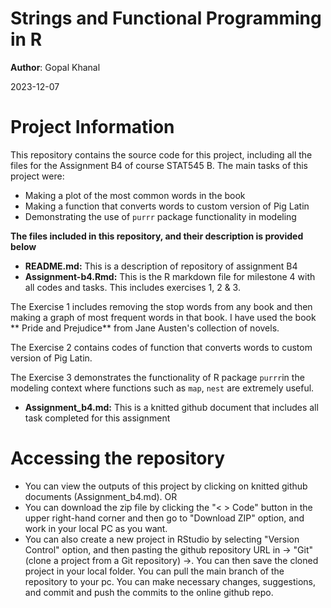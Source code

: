 # Strings and Functional Programming in R 

**Author**: Gopal Khanal

 2023-12-07

# Project Information
This repository contains the source code for this project, including all the files for the Assignment B4 of course STAT545 B. The main tasks of this project were:
-   Making a plot of the most common words in the book
-   Making a function that converts words to custom version of Pig Latin
-   Demonstrating the use of `purrr` package functionality in modeling


**The files included in this repository, and their description is provided below** 

-   **README.md:** This is a description of repository of assignment B4
-   **Assignment-b4.Rmd:** This is the R markdown file for milestone 4 with all codes and tasks. This includes exercises 1, 2 & 3. 

The Exercise 1 includes removing the stop words from any book and then making a graph of most frequent words in that book. I have used the book ** Pride and Prejudice** from Jane Austen's collection of novels.

The Exercise 2 contains codes of function that converts words to custom version of Pig Latin. 

The Exercise 3  demonstrates the functionality of R package `purrr`in the modeling context where functions such as `map`, `nest` are extremely useful.


-   **Assignment_b4.md:** This is a knitted github document that includes all task completed for this assignment


# Accessing the repository
-   You can view the outputs of this project by clicking on  knitted github documents (Assignment_b4.md). OR
-   You can download the zip file by clicking the "\< \> Code" button in the upper right-hand corner and then go to "Download ZIP" option, and work in your local PC as you want.
-   You can also create a new project in RStudio by selecting "Version Control" option, and then pasting the github repository URL in -\> "Git" (clone a project from a Git repository) -\>. You can then save the cloned project in your local folder.  You can pull the main branch of the repository to your pc. You can make necessary changes, suggestions, and commit and push the commits to the online github repo.
  
